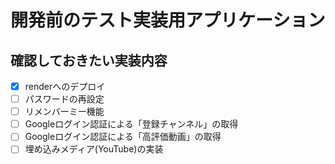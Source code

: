 # 開発前のテスト実装用アプリケーション

## 確認しておきたい実装内容

* [X] renderへのデプロイ
* [ ] パスワードの再設定
* [ ] リメンバーミー機能
* [ ] Googleログイン認証による「登録チャンネル」の取得
* [ ] Googleログイン認証による「高評価動画」の取得
* [ ] 埋め込みメディア(YouTube)の実装
